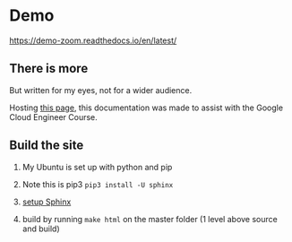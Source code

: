 # Demo

https://demo-zoom.readthedocs.io/en/latest/


## There is more

But written for my eyes, not for a wider audience.

Hosting [this page](https://rtd-gcp-cloud.readthedocs.io/en/latest/), this documentation was made to assist with the Google Cloud Engineer Course.

## Build the site

1. My Ubuntu is set up with python and pip
2. Note this is pip3 `pip3 install -U sphinx`

3. [setup Sphinx](https://www.sphinx-doc.org/en/master/usage/quickstart.html)

4. build by running `make html` on the master folder (1 level above source and build)

